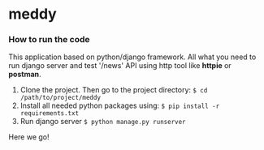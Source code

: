 # meddy

### How to run the code

This application based on python/django framework. All what you need to run django server and test '/news' API using http tool like **httpie** or **postman**.

1. Clone the project. Then go to the project directory:
`$ cd /path/to/project/meddy`
2. Install all needed python packages using:
`$ pip install -r requirements.txt`
3. Run django server
`$ python manage.py runserver`

Here we go!
